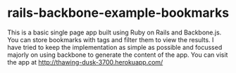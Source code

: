 rails-backbone-example-bookmarks
================================
This is a basic single page app built using Ruby on Rails and Backbone.js. You can store bookmarks with tags and filter them to view the results. I have tried to keep the implementation as simple as possible and focussed majorly on using backbone to generate the content of the app. You can visit the app at http://thawing-dusk-3700.herokuapp.com/
